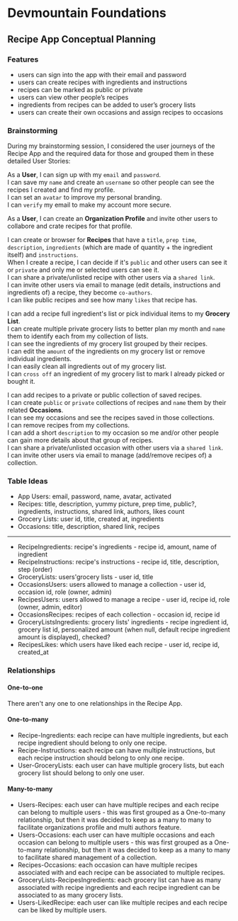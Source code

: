 # Devmountain Foundations
## Recipe App Conceptual Planning

### Features

- users can sign into the app with their email and password
- users can create recipes with ingredients and instructions
- recipes can be marked as public or private
- users can view other people’s recipes
- ingredients from recipes can be added to user’s grocery lists
- users can create their own occasions and assign recipes to occasions

### Brainstorming

During my brainstorming session, I considered the user journeys of the Recipe App and the required data for those and grouped them in these detailed User Stories:

As a **User**, I can sign up with my `email` and `password`.<br>
I can save my `name` and create an `username` so other people can see the recipes I created and find my profile.<br>
I can set an `avatar` to improve my personal branding.<br>
I can `verify` my email to make my account more secure.<br>

As a **User**, I can create an **Organization Profile** and invite other users to collabore and crate recipes for that profile.

I can create or browser for **Recipes** that have a `title`, `prep time`, `description`, `ingredients` (which are made of quantity + the ingredient itself) and `instructions`.<br>
When I create a recipe, I can decide if it's `public` and other users can see it or `private` and only me or selected users can see it.<br>
I can share a private/unlisted recipe with other users via a `shared link`.<br>
I can invite other users via email to manage (edit details, instructions and ingredients of) a recipe, they become `co-authors`.<br>
I can like public recipes and see how many `likes` that recipe has.

I can add a recipe full ingredient's list or pick individual items to my **Grocery List**.<br>
I can create multiple private grocery lists to better plan my month and `name` them to identify each from my collection of lists.<br>
I can see the ingredients of my grocery list grouped by their recipes.<br>
I can edit the `amount` of the ingredients on my grocery list or remove individual ingredients.<br>
I can easily clean all ingredients out of my grocery list.<br>
I can `cross off` an ingredient of my grocery list to mark I already picked or bought it.<br>

I can add recipes to a private or public collection of saved recipes.<br>
I can create `public` or `private` collections of recipes and `name` them by their related **Occasions**.<br>
I can see my occasions and see the recipes saved in those collections.<br>
I can remove recipes from my collections.<br>
I can add a short `description` to my occasion so me and/or other people can gain more details about that group of recipes.<br>
I can share a private/unlisted occasion with other users via a `shared link`.<br>
I can invite other users via email to manage (add/remove recipes of) a collection.<br>


### Table Ideas

- App Users: email, password, name, avatar, activated
- Recipes: title, description, yummy picture, prep time, public?, ingredients, instructions, shared link, authors, likes count
- Grocery Lists: user id, title, created at, ingredients
- Occasions: title, description, shared link, recipes
-----------
- RecipeIngredients: recipe's ingredients - recipe id, amount, name of ingredient
- RecipeInstructions: recipe's instructions - recipe id, title, description, step (order)
- GroceryLists: users'grocery lists - user id, title
- OccasionsUsers: users allowed to manage a collection - user id, occasion id, role (owner, admin)
- RecipesUsers: users allowed to manage a recipe - user id, recipe id, role (owner, admin, editor)
- OccasionsRecipes: recipes of each collection - occasion id, recipe id
- GroceryListsIngredients: grocery lists' ingredients - recipe ingredient id, grocery list id, personalized amount (when null, default recipe ingredient amount is displayed), checked?
- RecipesLikes: which users have liked each recipe - user id, recipe id, created_at

### Relationships

#### One-to-one
There aren't any one to one relationships in the Recipe App.

#### One-to-many
- Recipe-Ingredients: each recipe can have multiple ingredients, but each recipe ingredient should belong to only one recipe.
- Recipe-Instructions: each recipe can have multiple instructions, but each recipe instruction should belong to only one recipe.
- User-GroceryLists: each user can have multiple grocery lists, but each grocery list should belong to only one user.

#### Many-to-many
- Users-Recipes: each user can have multiple recipes and each recipe can belong to multiple users - this was first grouped as a One-to-many relationship, but then it was decided to keep as a many to many to facilitate organizations profile and multi authors feature.
- Users-Occasions: each user can have multiple occasions and each occasion can belong to multiple users - this was first grouped as a One-to-many relationship, but then it was decided to keep as a many to many to facilitate shared management of a collection.
- Recipes-Occasions: each occasion can have multiple recipes associated with and each recipe can be associated to multiple recipes.
- GroceryLists-RecipesIngredients: each grocery list can have as many associated with recipe ingredients and each recipe ingredient can be associated to as many grocery lists.
- Users-LikedRecipe: each user can like multiple recipes and each recipe can be liked by multiple users.
